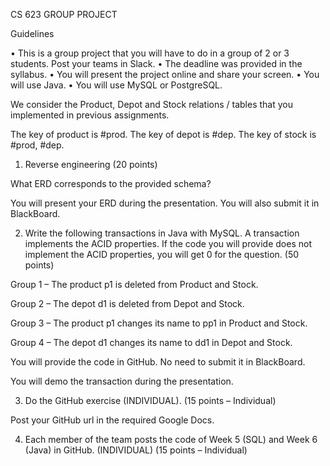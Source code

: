 CS 623 GROUP PROJECT


Guidelines

•	This is a group project that you will have to do in a group of 2 or 3 students. Post your teams in Slack. 
•	The deadline was provided in the syllabus.
•	You will present the project online and share your screen.
•	You will use Java.
•	You will use MySQL or PostgreSQL.

We consider the Product, Depot and Stock relations / tables that you implemented in previous assignments.

The key of product is #prod.
The key of depot is #dep.
The key of stock is #prod, #dep.



1.	Reverse engineering (20 points)

What ERD corresponds to the provided schema?

You will present your ERD during the presentation. You will also submit it in BlackBoard.

2.	Write the following transactions in Java with MySQL. A transaction implements the ACID properties. If the code you will provide does not implement the ACID properties, you will get 0 for the question. (50 points)

Group 1 – The product p1 is deleted from Product and Stock. 

Group 2 – The depot d1 is deleted from Depot and Stock.

Group 3 – The product p1 changes its name to pp1 in Product and Stock.

Group 4 – The depot d1 changes its name to dd1 in Depot and Stock.

You will provide the code in GitHub. No need to submit it in BlackBoard.

You will demo the transaction during the presentation.

3.	Do the GitHub exercise (INDIVIDUAL). (15 points – Individual)

Post your GitHub url in the required Google Docs.

4.	Each member of the team posts the code of Week 5 (SQL) and Week 6 (Java) in GitHub. (INDIVIDUAL) (15 points – Individual)



